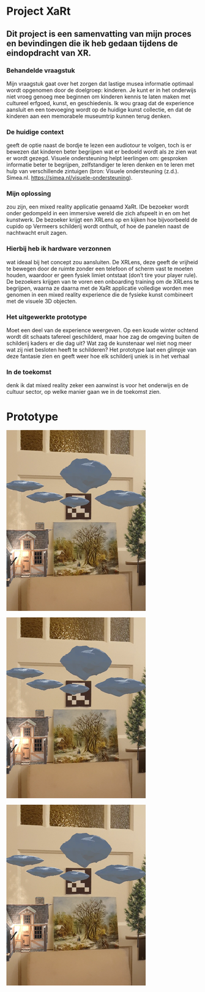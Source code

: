 # Project XaRt
## Dit project is een samenvatting van mijn proces en bevindingen die ik heb gedaan tijdens de eindopdracht van XR.


### Behandelde vraagstuk
Mijn vraagstuk gaat over het zorgen dat lastige musea informatie optimaal wordt opgenomen door de doelgroep: kinderen. Je kunt er in het onderwijs niet vroeg genoeg mee beginnen om kinderen kennis te laten maken met cultureel erfgoed, kunst, en geschiedenis. Ik wou graag dat de experience aansluit en een toevoeging wordt op de huidige kunst collectie, en dat de kinderen aan een memorabele museumtrip kunnen terug denken. 

### De huidige context
geeft de optie naast de bordje te lezen een audiotour te volgen, toch is er bewezen dat kinderen beter begrijpen wat er bedoeld wordt als ze zien wat er wordt gezegd. Visuele ondersteuning helpt leerlingen om: gesproken informatie beter te begrijpen, zelfstandiger te leren denken en te leren met hulp van verschillende zintuigen (bron: Visuele ondersteuning (z.d.). Simea.nl. https://simea.nl/visuele-ondersteuning).

### Mijn oplossing 
zou zijn, een mixed reality applicatie genaamd XaRt. lDe bezoeker wordt onder gedompeld in een immersive wereld die zich afspeelt in en om het kunstwerk. De bezoeker krijgt een XRLens op en kijken hoe bijvoorbeeld de cupido op Vermeers schilderij wordt onthult, of hoe de panelen naast de nachtwacht eruit zagen. 

### Hierbij heb ik hardware verzonnen
wat ideaal bij het concept zou aansluiten. De XRLens, deze geeft de vrijheid te bewegen door de ruimte zonder een telefoon of scherm vast te moeten houden, waardoor er geen fysiek limiet ontstaat (don’t tire your player rule). De bezoekers krijgen van te voren een onboarding training om de XRLens te begrijpen, waarna ze daarna met de XaRt applicatie volledige worden mee genomen in een mixed reality experience die de fysieke kunst combineert met de visuele 3D objecten.  

### Het uitgewerkte prototype
Moet een deel van de experience weergeven. Op een koude 
winter ochtend wordt dit schaats tafereel geschilderd, maar hoe zag de omgeving buiten de schilderij kaders er die dag uit? Wat zag de kunstenaar wel niet nog meer wat zij niet besloten heeft te schilderen? Het prototype laat een glimpje van deze fantasie zien en geeft weer hoe elk schilderij uniek is in het verhaal

### In de toekomst 
denk ik dat mixed reality zeker een aanwinst is voor het onderwijs en de cultuur sector, op welke manier gaan we in de toekomst zien.

# Prototype

![afb1](https://github.com/EstherWillems/Project-XaRt/blob/main/Schermafbeelding%202021-11-18%20om%2014.01.46.png)

![afb2](https://github.com/EstherWillems/Project-XaRt/blob/main/Schermafbeelding%202021-11-18%20om%2014.01.46.png)

![afb3](https://github.com/EstherWillems/Project-XaRt/blob/main/Schermafbeelding%202021-11-18%20om%2014.01.46.png)
